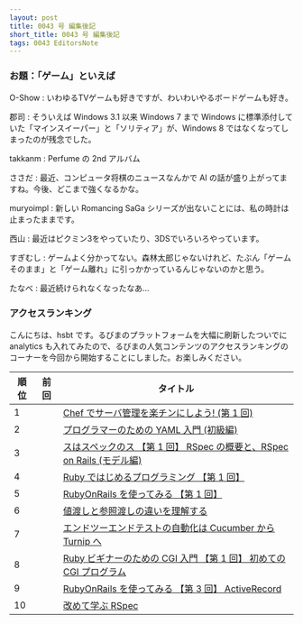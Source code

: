 ```yaml
---
layout: post
title: 0043 号 編集後記
short_title: 0043 号 編集後記
tags: 0043 EditorsNote
---
```



### お題：「ゲーム」といえば

O-Show
:  いわゆるTVゲームも好きですが、わいわいやるボードゲームも好き。

郡司
:  そういえば Windows 3.1 以来 Windows 7 まで Windows に標準添付していた「マインスイーパー」と「ソリティア」が、Windows 8 ではなくなってしまったのが残念でした。

takkanm
: Perfume の 2nd アルバム

ささだ
:  最近、コンピュータ将棋のニュースなんかで AI の話が盛り上がってますね。今後、どこまで強くなるかな。

muryoimpl
:  新しい Romancing SaGa シリーズが出ないことには、私の時計は止まったままです。

西山
:  最近はピクミン3をやっていたり、3DSでいろいろやっています。

すぎむし
:  ゲームよく分かってない。森林太郎じゃないけれど、たぶん「ゲームそのまま」と「ゲーム離れ」に引っかかっているんじゃないのかと思う。

たなべ
:  最近続けられなくなったなあ...

### アクセスランキング

こんにちは、hsbt です。るびまのプラットフォームを大幅に刷新したついでに analytics も入れてみたので、るびまの人気コンテンツのアクセスランキングのコーナーを今回から開始することにしました。お楽しみください。

| 順位| 前回| タイトル|
|---|---|---|
| 1| | [Chef でサーバ管理を楽チンにしよう! (第 1 回)](http://magazine.rubyist.net/?0035-ChefInDECOLOG)|
| 2| | [プログラマーのための YAML 入門 (初級編)](http://magazine.rubyist.net/?0009-YAML)|
| 3| | [スはスペックのス 【第 1 回】 RSpec の概要と、RSpec on Rails (モデル編)](http://magazine.rubyist.net/?0021-Rspec)|
| 4| | [Ruby ではじめるプログラミング 【第 1 回】](http://magazine.rubyist.net/?0002-FirstProgramming)|
| 5| | [RubyOnRails を使ってみる 【第 1 回】](http://magazine.rubyist.net/?0004-RubyOnRails)|
| 6| | [値渡しと参照渡しの違いを理解する](http://magazine.rubyist.net/?0032-CallByValueAndCallByReference)|
| 7| | [エンドツーエンドテストの自動化は Cucumber から Turnip へ](http://magazine.rubyist.net/?0042-FromCucumberToTurnip)|
| 8| | [Ruby ビギナーのための CGI 入門 【第 1 回】 初めての CGI プログラム](http://magazine.rubyist.net/?0011-CGIProgrammingForRubyBeginners)|
| 9| | [RubyOnRails を使ってみる 【第 3 回】 ActiveRecord](http://magazine.rubyist.net/?0006-RubyOnRails)|
| 10| | [改めて学ぶ RSpec](http://magazine.rubyist.net/?0035-RSpecInPractice)|




